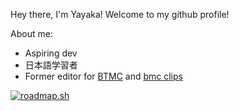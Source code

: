 Hey there, I'm Yayaka! Welcome to my github profile!

About me:
- Aspiring dev
- 日本語学習者
- Former editor for [BTMC](https://www.youtube.com/@BTMCLive) and [bmc clips](https://www.youtube.com/@BTMCClips)

[![roadmap.sh](https://roadmap.sh/card/tall/67cc24eafe4b7df03b01fd4d?variant=dark)](https://roadmap.sh)
